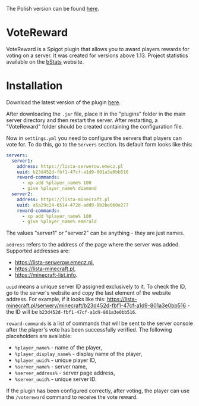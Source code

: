 The Polish version can be found [here](README-PL.md).

# VoteReward

VoteReward is a Spigot plugin that allows you to award players rewards for voting on a server. It was created for
versions above 1.13. Project statistics available on the [bStats](https://bstats.org/plugin/bukkit/VoteReward/20120)
website.

# Installation

Download the latest version of the plugin [here](https://github.com/dudekm/VoteReward/releases/latest).

After downloading the `.jar` file, place it in the "plugins" folder in the main server directory and then restart the
server. After restarting, a "VoteReward" folder should be created containing the configuration file.

Now in `settings.yml` you need to configure the servers that players can vote for. To do this, go to the `Servers`
section. Its default form looks like this:

```yaml
servers:
  server1:
    address: https://lista-serwerow.emecz.pl
    uuid: b23d452d-fbf1-47cf-a1d9-801a3e0bb516
    reward-commands:
      - xp add %player_name% 100
      - give %player_name% diamond
  server2:
    address: https://lista-minecraft.pl
    uuid: a5a29c24-6514-472d-add0-0b2be060e277
    reward-commands:
      - xp add %player_name% 100
      - give %player_name% emerald
```

The values "server1" or "server2" can be anything - they are just names.

`address` refers to the address of the page where the server was added. Supported addresses are:

- https://lista-serwerow.emecz.pl,
- https://lista-minecraft.pl,
- https://minecraft-list.info.

`uuid` means a unique server ID assigned exclusively to it. To check the ID, go to the server's website and copy the
last element of the website address. For example, if it looks like
this: https://lista-minecraft.pl/serwery/minecraft/b23d452d-fbf1-47cf-a1d9-801a3e0bb516 - the ID will
be `b23d452d-fbf1-47cf-a1d9-801a3e0bb516`.

`reward-commands` is a list of commands that will be sent to the server console after the player's vote has been
successfully verified. The following placeholders are available:

- `%player_name%` - name of the player,
- `%player_display_name%` - display name of the player,
- `%player_uuid%` - unique player ID,
- `%server_name%` - server name,
- `%server_address%` - server page address,
- `%server_uuid%` - unique server ID.

If the plugin has been configured correctly, after voting, the player can use the `/votereward` command to receive the
vote reward.
